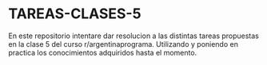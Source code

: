 # TAREAS-CLASES-5
 En este repositorio intentare dar resolucion a las distintas tareas propuestas en la clase 5 del curso r/argentinaprograma. Utilizando y poniendo en practica los conocimientos adquiridos hasta el momento. 
